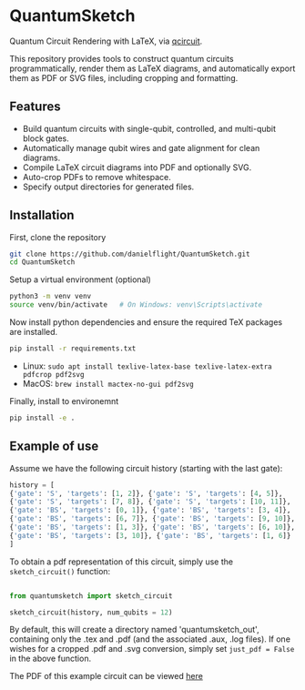 # QuantumSketch
Quantum Circuit Rendering with LaTeX, via [qcircuit](https://github.com/CQuIC/qcircuit/tree/master).

This repository provides tools to construct quantum circuits programmatically, render them as LaTeX diagrams, and automatically export them as PDF or SVG files, including cropping and formatting.

## Features

- Build quantum circuits with single-qubit, controlled, and multi-qubit block gates.
- Automatically manage qubit wires and gate alignment for clean diagrams.
- Compile LaTeX circuit diagrams into PDF and optionally SVG.
- Auto-crop PDFs to remove whitespace.
- Specify output directories for generated files.

## Installation

First, clone the repository
```bash
git clone https://github.com/danielflight/QuantumSketch.git
cd QuantumSketch
```

Setup a virtual environment (optional)

```bash
python3 -m venv venv
source venv/bin/activate   # On Windows: venv\Scripts\activate
```

Now install python dependencies and ensure the required TeX packages are installed.

```bash
pip install -r requirements.txt
```

- Linux: ```sudo apt install texlive-latex-base texlive-latex-extra pdfcrop pdf2svg```
- MacOS: ```brew install mactex-no-gui pdf2svg```

Finally, install to environemnt

```bash 
pip install -e .
```

## Example of use

Assume we have the following circuit history (starting with the last gate):

```python
history = [
{'gate': 'S', 'targets': [1, 2]}, {'gate': 'S', 'targets': [4, 5]}, 
{'gate': 'S', 'targets': [7, 8]}, {'gate': 'S', 'targets': [10, 11]}, 
{'gate': 'BS', 'targets': [0, 1]}, {'gate': 'BS', 'targets': [3, 4]}, 
{'gate': 'BS', 'targets': [6, 7]}, {'gate': 'BS', 'targets': [9, 10]}, 
{'gate': 'BS', 'targets': [1, 3]}, {'gate': 'BS', 'targets': [6, 10]}, 
{'gate': 'BS', 'targets': [3, 10]}, {'gate': 'BS', 'targets': [1, 6]}
]
```

To obtain a pdf representation of this circuit, simply use the ```sketch_circuit()``` function:

```python

from quantumsketch import sketch_circuit

sketch_circuit(history, num_qubits = 12)

```

By default, this will create a directory named 'quantumsketch_out', containing only the .tex and .pdf (and the associated .aux, .log files). If one wishes for a cropped .pdf and .svg conversion, simply set ```just_pdf = False``` in the above function.

The PDF of this example circuit can be viewed [here](docs/example_circuit.png)




